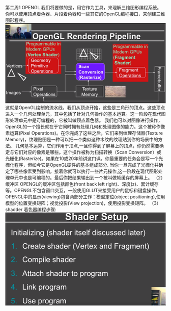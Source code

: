 第二周1 OPENGL
我们将要做的是，用它作为工具，来理解三维图形编程系统。你可以使用顶点着色器、片段着色器和一些其它的OpenGL编程接口，来创建三维图形程序。
![](/Computer_Graphics/images/28.png)
这就是OpenGL绘制的流水线，我们从顶点开始，这些是三角形的顶点。这些顶点进入一个几何处理单元，其中包括了针对几何操作的基本运算。这一阶段在现代图形处理单元中是可编程的，它被叫做顶点着色器。
我们也可以对图像进行操作，OpenGL的一个擅长就在于它同时拥有处理几何和处理图像的能力。这个被称作像素运算(Pixel Operations)。在你完成了这些之后，它们来到纹理存储器(Texture Memory)，纹理贴图是一种可以把一个类似这种木纹的纹理贴到你的场景中的方法。
几何基本运算，它们作用于顶点,一旦你得到了屏幕上的顶点，你仍然需要确定与它们对应的像素是哪些。这个操作被称为扫描转换（Scan Conversion）或光栅化(Rasterize)。如果在10或20年前讲这门课，你最重要的任务会是写一个光栅化程序，但如今它是OpenGL硬件的基本组成部分.
当你一旦完成了光栅化并确定了哪些像素受到影响，接着你就可以执行一些片元操作,这一阶段在现代图形处理单元中也是可编程的。最后你把结果输出到一个被叫做帧缓存的屏幕上。
（2）缓冲区
OPENGL的缓冲区包括颜色(front back left right)、深度(z)、累计缓存等。OPENGL不包含窗口交互，一般使用GLUT来接受用户的鼠标和键盘操作。
OPENGL中的显示(viewing)包含两部分工作：模型定位(object positioning),使用模型的位置变换矩阵；视觉投影(View projection)，使用投影变换矩阵。
（3）shadder
着色器编程步骤:
![](/Computer_Graphics/images/30.png)